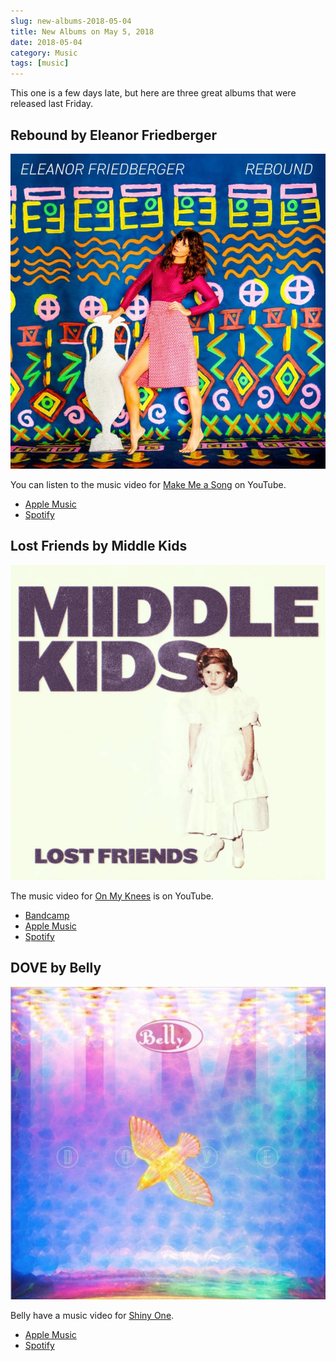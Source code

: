 ```yaml
---
slug: new-albums-2018-05-04
title: New Albums on May 5, 2018
date: 2018-05-04
category: Music
tags: [music]
---
```


This one is a few days late, but here are three great albums that were released last Friday.

## Rebound by Eleanor Friedberger

![Rebound by Eleanor Friedberger](./eleanor-friedberger-rebound.jpeg)

You can listen to the music video for [Make Me a Song](https://www.youtube.com/watch?v=wmjcSz8aV1Y) on YouTube.

- [Apple Music](https://itunes.apple.com/at/album/rebound/1334965613?l=en)
- [Spotify](https://open.spotify.com/album/0oOqcEOKXsr3f6cfIfZqrX)

## Lost Friends by Middle Kids

![Lost Friends by Middle Kids](./middle-kids-lost-friends.jpg)

The music video for [On My Knees](https://www.youtube.com/watch?v=yMuDiu1gzdE) is on YouTube.

- [Bandcamp](https://middlekids.bandcamp.com/album/lost-friends)
- [Apple Music](https://itunes.apple.com/at/album/lost-friends/1339205639?l=en)
- [Spotify](https://open.spotify.com/album/0sF684xABPfE5ywOMLNqDq)

## DOVE by Belly

![Album cover of DOVE by Belly](./belly-dove.jpg)

Belly have a music video for [Shiny One](https://www.youtube.com/watch?v=prF1CdzjTZ4).

- [Apple Music](https://itunes.apple.com/at/album/dove/1343422246?l=en)
- [Spotify](https://open.spotify.com/album/2vS00kkKsWIzCV8YGceoDK)
